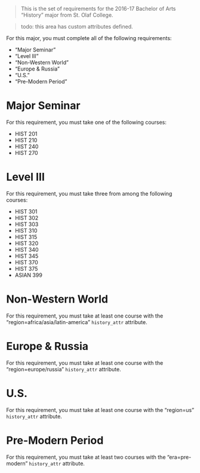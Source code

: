 > This is the set of requirements for the 2016-17 Bachelor of Arts “History”
> major from St. Olaf College.

> todo: this area has custom attributes defined.

For this major, you must complete all of the following requirements:

- “Major Seminar”
- “Level III”
- “Non-Western World”
- “Europe & Russia”
- “U.S.”
- “Pre-Modern Period”

# Major Seminar
For this requirement, you must take one of the following courses:

- HIST 201
- HIST 210
- HIST 240
- HIST 270


# Level III
For this requirement, you must take three from among the following courses:

- HIST 301
- HIST 302
- HIST 303
- HIST 310
- HIST 315
- HIST 320
- HIST 340
- HIST 345
- HIST 370
- HIST 375
- ASIAN 399


# Non-Western World
For this requirement, you must take at least one course with the “region=africa/asia/latin-america” `history_attr` attribute.


# Europe & Russia
For this requirement, you must take at least one course with the “region=europe/russia” `history_attr` attribute.


# U.S.
For this requirement, you must take at least one course with the “region=us” `history_attr` attribute.


# Pre-Modern Period
For this requirement, you must take at least two courses with the “era=pre-modern” `history_attr` attribute.



